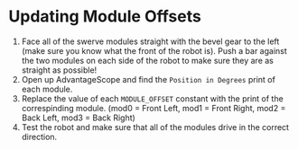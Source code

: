 # Updating Module Offsets

1. Face all of the swerve modules straight with the bevel gear to the left (make sure you know what the front of the robot is). Push a bar against the two modules on each side of the robot to make sure they are as straight as possible!
2. Open up AdvantageScope and find the `Position in Degrees` print of each module.
3. Replace the value of each `MODULE_OFFSET` constant with the print of the correspinding module. (mod0 = Front Left, mod1 = Front Right, mod2 = Back Left, mod3 = Back Right)
4. Test the robot and make sure that all of the modules drive in the correct direction.
